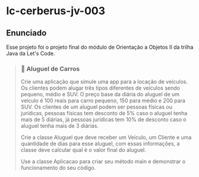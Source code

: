 # lc-cerberus-jv-003

## Enunciado

Esse projeto foi o projeto final do módulo de Orientação a Objetos II da trilha Java da Let's Code.

> ### 🚙 Aluguel de Carros
>
> Crie uma aplicação que simule uma app para a locação de veículos. Os clientes podem alugar três tipos diferentes de veículos sendo pequeno, médio e SUV. O preço base da diária do aluguel de um veículo é 100 reais para carro pequeno, 150 para médio e 200 para SUV. Os clientes de um aluguel podem ser pessoas físicas ou jurídicas, pessoas físicas tem desconto de 5% caso o aluguel tenha mais de 5 diárias, já pessoas jurídicas tem 10% de desconto caso o aluguel tenha mais de 3 diárias.
>
>Crie a classe Aluguel que deve receber um Veículo, um Cliente e uma quantidade de dias para esse aluguel, com essas informações, a classe deve calcular qual é o valor final do aluguel.
>
>Use a classe Aplicacao para criar seu método main e demonstrar o funcionamento do seu código.
